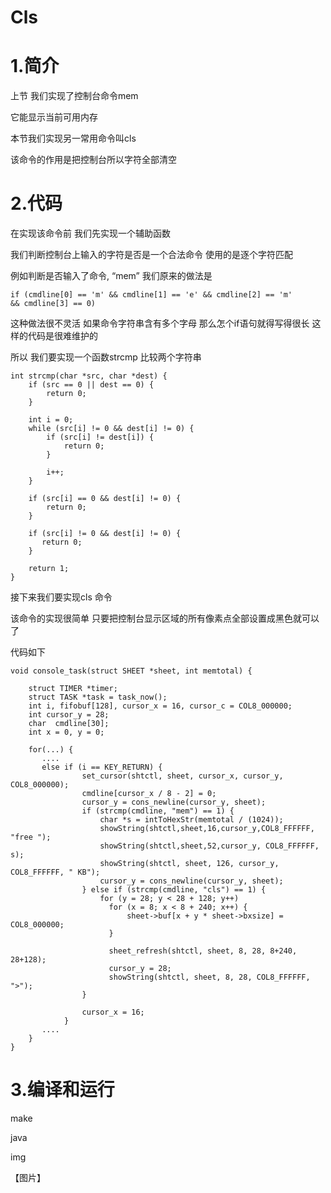 # Cls

# 1.简介

上节 我们实现了控制台命令mem

它能显示当前可用内存

本节我们实现另一常用命令叫cls

该命令的作用是把控制台所以字符全部清空



# 2.代码

在实现该命令前 我们先实现一个辅助函数

我们判断控制台上输入的字符是否是一个合法命令 使用的是逐个字符匹配

例如判断是否输入了命令, “mem” 我们原来的做法是

```
if (cmdline[0] == 'm' && cmdline[1] == 'e' && cmdline[2] == 'm'
&& cmdline[3] == 0)
```

这种做法很不灵活 如果命令字符串含有多个字母 那么怎个if语句就得写得很长 这样的代码是很难维护的

所以 我们要实现一个函数strcmp 比较两个字符串

```
int strcmp(char *src, char *dest) {
    if (src == 0 || dest == 0) {
        return 0;
    }

    int i = 0;
    while (src[i] != 0 && dest[i] != 0) {
        if (src[i] != dest[i]) {
            return 0;
        }

        i++;
    }

    if (src[i] == 0 && dest[i] != 0) {
        return 0;
    }

    if (src[i] != 0 && dest[i] != 0) {
       return 0; 
    }

    return 1;
}

```



接下来我们要实现cls 命令

该命令的实现很简单 只要把控制台显示区域的所有像素点全部设置成黑色就可以了

代码如下

```
void console_task(struct SHEET *sheet, int memtotal) {

    struct TIMER *timer;
    struct TASK *task = task_now();
    int i, fifobuf[128], cursor_x = 16, cursor_c = COL8_000000;
    int cursor_y = 28;
    char  cmdline[30];
    int x = 0, y = 0;

    for(...) {
       ....
       else if (i == KEY_RETURN) {
                set_cursor(shtctl, sheet, cursor_x, cursor_y, COL8_000000);
                cmdline[cursor_x / 8 - 2] = 0;
                cursor_y = cons_newline(cursor_y, sheet); 
                if (strcmp(cmdline, "mem") == 1) {
                    char *s = intToHexStr(memtotal / (1024));
                    showString(shtctl,sheet,16,cursor_y,COL8_FFFFFF, "free ");
                    showString(shtctl,sheet,52,cursor_y, COL8_FFFFFF, s);
                    showString(shtctl, sheet, 126, cursor_y, COL8_FFFFFF, " KB");
                    cursor_y = cons_newline(cursor_y, sheet);
                } else if (strcmp(cmdline, "cls") == 1) {
                    for (y = 28; y < 28 + 128; y++)
                      for (x = 8; x < 8 + 240; x++) {
                          sheet->buf[x + y * sheet->bxsize] = COL8_000000;
                      }

                      sheet_refresh(shtctl, sheet, 8, 28, 8+240, 28+128);
                      cursor_y = 28;
                      showString(shtctl, sheet, 8, 28, COL8_FFFFFF, ">"); 
                }

                cursor_x = 16;
            }
       ....
    }
}
```



# 3.编译和运行

make

java

img

【图片】